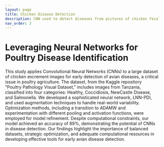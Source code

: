 ```yaml
---
layout: page
title: Chicken Disease Detection
description: CNN used to detect diseases from pictures of chicken fecal matter
nav_order: 3
---
```


# Leveraging Neural Networks for Poultry Disease Identification
This study applies Convolutional Neural Networks (CNNs) to a large dataset of chicken excrement images for early detection of avian diseases, a critical issue in poultry agriculture. The dataset, from the Kaggle repository "Poultry Pathology Visual Dataset," includes images from Tanzania, classified into four categories: Healthy, Coccidiosis, NewCastle Disease, and Salmonella. 
We developed a sophisticated neural network, LNN-PDI, and used augmentation techniques to handle real-world variability. Optimization methods, including a transition to ADAMW and experimentation with different pooling and activation functions, were employed for model refinement. Despite computational constraints, our model achieved an accuracy of 89%, demonstrating the potential of CNNs in disease detection. Our findings highlight the importance of balanced datasets, strategic optimization, and adequate computational resources in developing effective tools for early avian disease detection.
